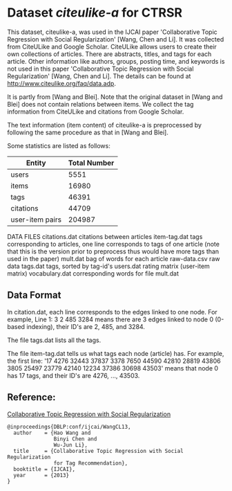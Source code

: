 Dataset *citeulike-a* for CTRSR
============

This dataset, citeulike-a, was used in the IJCAI paper 'Collaborative Topic Regression with Social Regularization' [Wang, Chen and Li]. It was collected from CiteULike and Google Scholar. CiteULike allows users to create their own collections of articles. There are abstracts, titles, and tags for each article. Other information like authors, groups, posting time, and keywords is not used in this paper 'Collaborative Topic Regression with Social Regularization' [Wang, Chen and Li]. The details can be found at http://www.citeulike.org/faq/data.adp. 

It is partly from [Wang and Blei]. Note that the original dataset in [Wang and Blei] does not contain relations between items. We collect the tag information from CiteULike and citations from Google Scholar.

The text information (item content) of citeulike-a is preprocessed by following the same procedure as that in [Wang and Blei].

Some statistics are listed as follows:

| Entity | Total Number |
| -------|----------|
|users 		|			5551 |
|items 		|			16980 |
|tags 			|		46391 |
|citations |				44709 |
|user-item pairs |		204987 |

DATA FILES
citations.dat	citations between articles
item-tag.dat	tags corresponding to articles, one line corresponds to tags of one article (note that this is the version prior to preprocess thus would have more tags than used in the paper)
mult.dat		bag of words for each article
raw-data.csv	raw data
tags.dat		tags, sorted by tag-id's
users.dat		rating matrix (user-item matrix)
vocabulary.dat	corresponding words for file mult.dat

## Data Format
In citation.dat, each line corresponds to the edges linked to one node. For example, Line 1: 3 2 485 3284 means there are 3 edges linked to node 0 (0-based indexing), their ID's are 2, 485, and 3284.

The file tags.dat lists all the tags. 

The file item-tag.dat tells us what tags each node (article) has. For example, the first line: '17 4276 32443 37837 3378 7650 44590 42810 28819 43806 3805 25497 23779 42140 12234 37386 30698 43503' means that node 0 has 17 tags, and their ID's are 4276, ..., 43503.


## Reference:
[Collaborative Topic Regression with Social Regularization](http://wanghao.in/paper/IJCAI13_CTRSR.pdf)
```
@inproceedings{DBLP:conf/ijcai/WangCL13,
  author    = {Hao Wang and
               Binyi Chen and
               Wu-Jun Li},
  title     = {Collaborative Topic Regression with Social Regularization
               for Tag Recommendation},
  booktitle = {IJCAI},
  year      = {2013}
}
```
